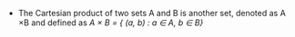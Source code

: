 - The Cartesian product of two sets A and B is another set, denoted as A ×B and defined as *A × B = { (a, b) : a ∈ A, b ∈ B}*